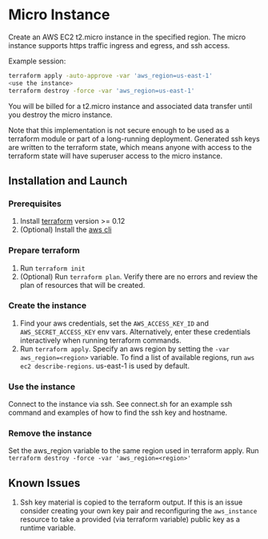 # Micro Instance

Create an AWS EC2 t2.micro instance in the specified region. The micro
instance supports https traffic ingress and egress, and ssh access.

Example session:
```sh
terraform apply -auto-approve -var 'aws_region=us-east-1'
<use the instance>
terraform destroy -force -var 'aws_region=us-east-1'
```

You will be billed for a t2.micro instance and associated data transfer
until you destroy the micro instance.

Note that this implementation is not secure enough to be used as a
terraform module or part of a long-running deployment. Generated ssh
keys are written to the terraform state, which means anyone with
access to the terraform state will have superuser access to the micro
instance.

## Installation and Launch

### Prerequisites
1. Install [terraform](https://www.terraform.io/downloads.html) version >= 0.12
2. (Optional) Install the [aws cli](https://aws.amazon.com/cli/)

### Prepare terraform
1. Run `terraform init`
1. (Optional) Run `terraform plan`. Verify there are no errors and review the plan
of resources that will be created.

### Create the instance
1. Find your aws credentials, set the `AWS_ACCESS_KEY_ID` and `AWS_SECRET_ACCESS_KEY` env vars. Alternatively,
enter these credentials interactively when running terraform commands.
1. Run `terraform apply`. Specify an aws region by setting the `-var aws_region=<region>` variable.
To find a list of available regions, run `aws ec2 describe-regions`. us-east-1 is used by default.

### Use the instance
Connect to the instance via ssh. See connect.sh for an example ssh command and
examples of how to find the ssh key and hostname.

### Remove the instance
Set the aws_region variable to the same region used in terraform apply.
Run `terraform destroy -force -var 'aws_region=<region>'`

## Known Issues
1. Ssh key material is copied to the terraform output. If this is an
issue consider creating your own key pair and reconfiguring the
`aws_instance` resource to take a provided (via terraform variable)
public key as a runtime variable.

